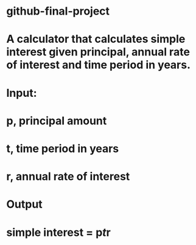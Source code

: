 # github-final-project
# A calculator that calculates simple interest given principal, annual rate of interest and time period in years.
# Input:
#   p, principal amount
#   t, time period in years
#   r, annual rate of interest
# Output
#   simple interest = p*t*r
